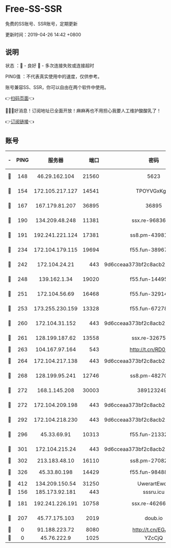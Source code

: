 # Free-SS-SSR

免费的SS账号、SSR账号，定期更新

更新时间：2019-04-26 14:42 +0800

## 说明

状态     ：🙂 - 良好 🙁 - 多次连接失败或连接超时

PING值   ：不代表真实使用中的速度，仅供参考。

账号兼容SS、SSR，你可以自由在两个软件中使用。

👉[扫码页面](https://liesauer.github.io/Free-SS-SSR/)👈

🎉🎉🎉好消息！订阅地址已全面开放！麻麻再也不用担心我要人工维护酸酸乳了！

👉[订阅链接](https://www.liesauer.net/yogurt/subscribe?ACCESS_TOKEN=DAYxR3mMaZAsaqUb)👈

## 账号

|-|PING|服务器|端口|密码|加密方式|区域|
|:----:|:----:|:-----:|-----:|:----:|:----:|:----:|
|🙂|148|46.29.162.104|21560|5623|aes-128-ctr|RU|
|🙂|154|172.105.217.127|14541|TPOYVGxKglpi|aes-256-cfb|JP|
|🙂|167|167.179.81.207|36895|36895|aes-256-cfb|JP|
|🙂|190|134.209.48.248|11381|ssx.re-96836454|aes-256-cfb|US|
|🙂|191|192.241.221.124|17381|ss8.pm-43981426|aes-256-cfb|US|
|🙂|234|172.104.179.115|19694|f55.fun-38967264|aes-256-cfb|SG|
|🙂|242|172.104.24.21|443|9d6cceaa373bf2c8acb22e60b6a58be6|aes-256-cfb|US|
|🙂|248|139.162.1.34|19020|f55.fun-14495411|aes-256-cfb|SG|
|🙂|251|172.104.56.69|16468|f55.fun-32914277|aes-256-cfb|SG|
|🙂|253|173.255.230.159|13328|f55.fun-67278119|aes-256-cfb|US|
|🙂|260|172.104.31.152|443|9d6cceaa373bf2c8acb22e60b6a58be6|aes-256-cfb|US|
|🙂|261|128.199.187.62|13558|ssx.re-32675545|aes-256-cfb|SG|
|🙂|263|104.167.97.164|543|http://t.cn/RD0D7sx|rc4-md5|CA|
|🙂|264|172.104.217.138|443|9d6cceaa373bf2c8acb22e60b6a58be6|aes-256-cfb|US|
|🙂|268|128.199.95.241|12746|ss8.pm-48270505|aes-256-cfb|SG|
|🙂|272|168.1.145.208|30003|3891232494|aes-256-cfb|AU|
|🙂|272|172.104.209.198|443|9d6cceaa373bf2c8acb22e60b6a58be6|aes-256-cfb|US|
|🙂|292|172.104.218.230|443|9d6cceaa373bf2c8acb22e60b6a58be6|aes-256-cfb|US|
|🙂|296|45.33.69.91|10313|f55.fun-21332976|aes-256-cfb|US|
|🙂|301|172.104.215.24|443|9d6cceaa373bf2c8acb22e60b6a58be6|aes-256-cfb|US|
|🙂|302|213.183.48.10|16110|ss8.pm-27082540|rc4-md5|RU|
|🙂|326|45.33.80.198|14429|f55.fun-98488000|aes-256-cfb|US|
|🙂|412|134.209.150.54|31250|UwerartEwqe|chacha20|IN|
|🙂|156|185.173.92.181|443|sssru.icu|rc4-md5|RU|
|🙂|181|192.241.226.191|10758|ssx.re-46266917|aes-256-cfb|US|
|🙂|207|45.77.175.103|2019|doub.io|aes-128-ctr|SG|
|🙁|0|91.188.223.72|8080|http://t.cn/EGJIyrl|rc4-md5|RU|
|🙁|0|45.76.222.9|1025|YZcCjQ|rc4-md5|JP|
